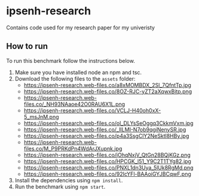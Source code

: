 # ipsenh-research

 Contains code used for my research paper for my univeristy

## How to run

To run this benchmark follow the instructions below.

1. Make sure you have installed node an npm and tsc.
2. Download the following files to the `assets` folder:
   - <https://ipsenh-research.web-files.co/a8xMOMBDX_2Sl_7QfntTp.jpg>
   - <https://ipsenh-research.web-files.co/8OZ-RJC-yZT2aXqwxBitp.png>
   - <https://ipsenh-research.web-files.co/_NH93NAaoe42O0RAU6X1L.png>
   - <https://ipsenh-research.web-files.co/VCLJ-H40oh0xX-5_msJnM.png>
   - <https://ipsenh-research.web-files.co/ol_DLYsSeOggq3CkkmVxm.jpg>
   - <https://ipsenh-research.web-files.co/_lILMI-N7ob9qgiNenySR.jpg>
   - <https://ipsenh-research.web-files.co/p4a3SsgClY2NeSktl8HBy.jpg>
   - <https://ipsenh-research.web-files.co/M_P9PRKdPn4WdArJXupnk.jpg>
   - <https://ipsenh-research.web-files.co/jOhqNxjV_QtGn28BQjKGz.png>
   - <https://ipsenh-research.web-files.co/HPCGK_l51_Y9C2T1TYg82.jpg>
   - <https://ipsenh-research.web-files.co/PNXL1dn3Uya_5lUk8RgMd.png>
   - <https://ipsenh-research.web-files.co/92IcYFl-BAAoiGYJBCqwF.png>
3. Install the dependencies using `npm install`.
4. Run the benchmark using `npm start`.
